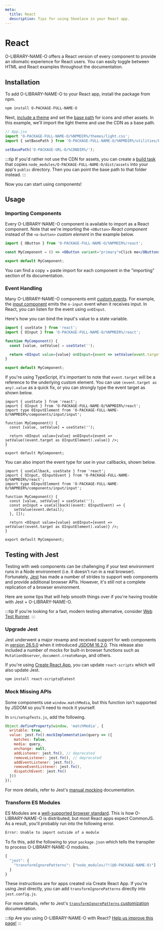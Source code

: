 ```yaml
---
meta:
  title: React
  description: Tips for using Shoelace in your React app.
---
```


# React

O-LIBRARY-NAME-O offers a React version of every component to provide an idiomatic experience for React users. You can easily toggle between HTML and React examples throughout the documentation.

## Installation

To add O-LIBRARY-NAME-O to your React app, install the package from npm.

```bash
npm install O-PACKAGE-FULL-NAME-O
```

Next, [include a theme](/getting-started/themes) and set the [base path](/getting-started/installation#setting-the-base-path) for icons and other assets. In this example, we'll import the light theme and use the CDN as a base path.

```jsx
// App.jsx
import 'O-PACKAGE-FULL-NAME-O/%NPMDIR%/themes/light.css';
import { setBasePath } from 'O-PACKAGE-FULL-NAME-O/%NPMDIR%/utilities/base-path';

setBasePath('O-PACKAGE-URL-O/%CDNDIR%/');
```

:::tip
If you'd rather not use the CDN for assets, you can create a [build task](https://webpack.js.org/plugins/copy-webpack-plugin/) that copies `node_modules/O-PACKAGE-FULL-NAME-O/dist/assets` into your app's `public` directory. Then you can point the base path to that folder instead.
:::

Now you can start using components!

## Usage

### Importing Components

Every O-LIBRARY-NAME-O component is available to import as a React component. Note that we're importing the `<OButton>` _React component_ instead of the `<o-button>` _custom element_ in the example below.

```jsx
import { OButton } from 'O-PACKAGE-FULL-NAME-O/%NPMDIR%/react';

const MyComponent = () => <OButton variant="primary">Click me</OButton>;

export default MyComponent;
```

You can find a copy + paste import for each component in the "importing" section of its documentation.

### Event Handling

Many O-LIBRARY-NAME-O components emit [custom events](https://developer.mozilla.org/en-US/docs/Web/API/CustomEvent). For example, the [input component](/components/input) emits the `o-input` event when it receives input. In React, you can listen for the event using `onOInput`.

Here's how you can bind the input's value to a state variable.

```jsx
import { useState } from 'react';
import { OInput } from 'O-PACKAGE-FULL-NAME-O/%NPMDIR%/react';

function MyComponent() {
  const [value, setValue] = useState('');

  return <OInput value={value} onOInput={event => setValue(event.target.value)} />;
}

export default MyComponent;
```

If you're using TypeScript, it's important to note that `event.target` will be a reference to the underlying custom element. You can use `(event.target as any).value` as a quick fix, or you can strongly type the event target as shown below.

```tsx
import { useState } from 'react';
import { OInput } from 'O-PACKAGE-FULL-NAME-O/%NPMDIR%/react';
import type OInputElement from 'O-PACKAGE-FULL-NAME-O/%NPMDIR%/components/input/input';

function MyComponent() {
  const [value, setValue] = useState('');

  return <OInput value={value} onOInput={event => setValue((event.target as OInputElement).value)} />;
}

export default MyComponent;
```

You can also import the event type for use in your callbacks, shown below.

```tsx
import { useCallback, useState } from 'react';
import { OInput, OInputEvent } from 'O-PACKAGE-FULL-NAME-O/%NPMDIR%/react';
import type OInputElement from 'O-PACKAGE-FULL-NAME-O/%NPMDIR%/components/input/input';

function MyComponent() {
  const [value, setValue] = useState('');
  const onInput = useCallback((event: OInputEvent) => {
    setValue(event.detail);
  }, []);

  return <OInput value={value} onOInput={event => setValue((event.target as OInputElement).value)} />;
}

export default MyComponent;
```

## Testing with Jest

Testing with web components can be challenging if your test environment runs in a Node environment (i.e. it doesn't run in a real browser). Fortunately, [Jest](https://jestjs.io/) has made a number of strides to support web components and provide additional browser APIs. However, it's still not a complete replication of a browser environment.

Here are some tips that will help smooth things over if you're having trouble with Jest + O-LIBRARY-NAME-O.

:::tip
If you're looking for a fast, modern testing alternative, consider [Web Test Runner](https://modern-web.dev/docs/test-runner/overview/).
:::

### Upgrade Jest

Jest underwent a major revamp and received support for web components in [version 26.5.0](https://github.com/facebook/jest/blob/main/CHANGELOG.md#2650) when it introduced [JSDOM 16.2.0](https://github.com/jsdom/jsdom/blob/master/Changelog.md#1620). This release also included a number of mocks for built-in browser functions such as `MutationObserver`, `document.createRange`, and others.

If you're using [Create React App](https://reactjs.org/docs/create-a-new-react-app.html#create-react-app), you can update `react-scripts` which will also update Jest.

```bash
npm install react-scripts@latest
```

### Mock Missing APIs

Some components use `window.matchMedia`, but this function isn't supported by JSDOM so you'll need to mock it yourself.

In `src/setupTests.js`, add the following.

```js
Object.defineProperty(window, 'matchMedia', {
  writable: true,
  value: jest.fn().mockImplementation(query => ({
    matches: false,
    media: query,
    onchange: null,
    addListener: jest.fn(), // deprecated
    removeListener: jest.fn(), // deprecated
    addEventListener: jest.fn(),
    removeEventListener: jest.fn(),
    dispatchEvent: jest.fn()
  }))
});
```

For more details, refer to Jest's [manual mocking](https://jestjs.io/docs/manual-mocks#mocking-methods-which-are-not-implemented-in-jsdom) documentation.

### Transform ES Modules

ES Modules are a [well-supported browser standard](https://hacks.mozilla.org/2018/03/es-modules-a-cartoon-deep-dive/). This is how O-LIBRARY-NAME-O is distributed, but most React apps expect CommonJS. As a result, you'll probably run into the following error.

```bash
Error: Unable to import outside of a module
```

To fix this, add the following to your `package.json` which tells the transpiler to process O-LIBRARY-NAME-O modules.

```js
{
  "jest": {
    "transformIgnorePatterns": ["node_modules/?!(@O-PACKAGE-NAME-O)"]
  }
}
```

These instructions are for apps created via Create React App. If you're using Jest directly, you can add `transformIgnorePatterns` directly into `jest.config.js`.

For more details, refer to Jest's [`transformIgnorePatterns` customization](https://jestjs.io/docs/tutorial-react-native#transformignorepatterns-customization) documentation.

:::tip
Are you using O-LIBRARY-NAME-O with React? [Help us improve this page!](O-REPO-URL-O/blob/next/docs/frameworks/react.md)
:::
